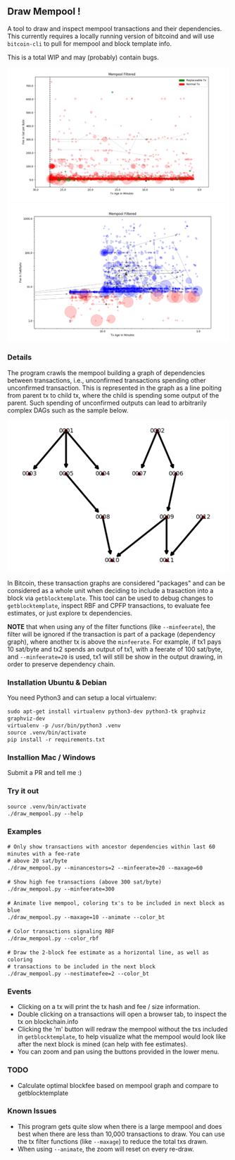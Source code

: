 ## Draw Mempool !

A tool to draw and inspect mempool transactions and their dependencies. This currently
requires a locally running version of bitcoind and will use `bitcoin-cli` to pull
for mempool and block template info.

This is a total WIP and may (probably) contain bugs.

![GitHub Logo](/imgs/mempool2.png)
![GitHub Logo](/imgs/mempool.png)

### Details

The program crawls the mempool building a graph of dependencies between transactions, i.e., unconfirmed transactions spending other unconfirmed transaction. This is represented in the graph as a line poiting from parent tx to child tx, where the child is spending some output of the parent. Such spending of unconfirmed outputs can lead to arbitrarily complex DAGs such as the sample below. 

![GitHub Logo](/imgs/txgraph.png)

In Bitcoin, these transaction graphs are considered "packages" and can be considered as a whole unit when deciding to include a trasaction into a block via `getblocktemplate`. This tool can be used to debug changes to `getblocktemplate`, inspect RBF and CPFP transactions, to evaluate fee estimates, or just explore tx dependencies. 

**NOTE** that when using any of the filter functions (like `--minfeerate`), the filter will be ignored if the transaction is part of a package (dependency graph), where another tx is above the `minfeerate`. For example, if tx1 pays 10 sat/byte and tx2 spends an output of tx1, with a feerate of 100 sat/byte, and `--minfeerate=20` is used, tx1 will still be show in the output drawing, in order to preserve dependency chain. 


### Installation Ubuntu & Debian

You need Python3  and can setup a local virtualenv:

```
sudo apt-get install virtualenv python3-dev python3-tk graphviz graphviz-dev
virtualenv -p /usr/bin/python3 .venv
source .venv/bin/activate
pip install -r requirements.txt
```

### Installion Mac / Windows
Submit a PR and tell me :)

### Try it out
```
source .venv/bin/activate
./draw_mempool.py --help
```

### Examples
```
# Only show transactions with ancestor dependencies within last 60 minutes with a fee-rate
# above 20 sat/byte
./draw_mempool.py --minancestors=2 --minfeerate=20 --maxage=60  

# Show high fee transactions (above 300 sat/byte)
./draw_mempool.py --minfeerate=300

# Animate live mempool, coloring tx's to be included in next block as blue
./draw_mempool.py --maxage=10 --animate --color_bt

# Color transactions signaling RBF
./draw_mempool.py --color_rbf 

# Draw the 2-block fee estimate as a horizontal line, as well as coloring 
# transactions to be included in the next block
./draw_mempool.py --nestimatefee=2 --color_bt
```

### Events
- Clicking on a tx will print the tx hash and fee / size information. 
- Double clicking on a transactions will open a browser tab, to inspect the tx on blockchain.info
- Clicking the 'm' button will redraw the mempool without the txs included in `getblocktemplate`, to help visualize what the mempool would look like after the next block is mined (can help with fee estimates). 
- You can zoom and pan using the buttons provided in the lower menu.

### TODO
- Calculate optimal blockfee based on mempool graph and compare to getblocktemplate

### Known Issues
- This program gets quite slow when there is a large mempool and does best when there are less than 10,000 transactions to draw. You can use the tx filter functions (like `--maxage`) to reduce the total txs drawn.
- When using `--animate`, the zoom will reset on every re-draw.
